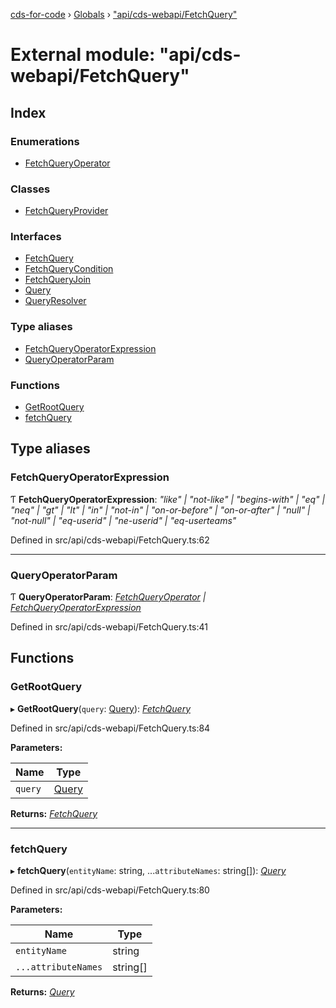 [cds-for-code](../README.md) › [Globals](../globals.md) › ["api/cds-webapi/FetchQuery"](_api_cds_webapi_fetchquery_.md)

# External module: "api/cds-webapi/FetchQuery"

## Index

### Enumerations

* [FetchQueryOperator](../enums/_api_cds_webapi_fetchquery_.fetchqueryoperator.md)

### Classes

* [FetchQueryProvider](../classes/_api_cds_webapi_fetchquery_.fetchqueryprovider.md)

### Interfaces

* [FetchQuery](../interfaces/_api_cds_webapi_fetchquery_.fetchquery.md)
* [FetchQueryCondition](../interfaces/_api_cds_webapi_fetchquery_.fetchquerycondition.md)
* [FetchQueryJoin](../interfaces/_api_cds_webapi_fetchquery_.fetchqueryjoin.md)
* [Query](../interfaces/_api_cds_webapi_fetchquery_.query.md)
* [QueryResolver](../interfaces/_api_cds_webapi_fetchquery_.queryresolver.md)

### Type aliases

* [FetchQueryOperatorExpression](_api_cds_webapi_fetchquery_.md#fetchqueryoperatorexpression)
* [QueryOperatorParam](_api_cds_webapi_fetchquery_.md#queryoperatorparam)

### Functions

* [GetRootQuery](_api_cds_webapi_fetchquery_.md#getrootquery)
* [fetchQuery](_api_cds_webapi_fetchquery_.md#fetchquery)

## Type aliases

###  FetchQueryOperatorExpression

Ƭ **FetchQueryOperatorExpression**: *"like" | "not-like" | "begins-with" | "eq" | "neq" | "gt" | "lt" | "in" | "not-in" | "on-or-before" | "on-or-after" | "null" | "not-null" | "eq-userid" | "ne-userid" | "eq-userteams"*

Defined in src/api/cds-webapi/FetchQuery.ts:62

___

###  QueryOperatorParam

Ƭ **QueryOperatorParam**: *[FetchQueryOperator](../enums/_api_cds_webapi_fetchquery_.fetchqueryoperator.md) | [FetchQueryOperatorExpression](_api_cds_webapi_fetchquery_.md#fetchqueryoperatorexpression)*

Defined in src/api/cds-webapi/FetchQuery.ts:41

## Functions

###  GetRootQuery

▸ **GetRootQuery**(`query`: [Query](../interfaces/_api_cds_webapi_fetchquery_.query.md)): *[FetchQuery](../interfaces/_api_cds_webapi_fetchquery_.fetchquery.md)*

Defined in src/api/cds-webapi/FetchQuery.ts:84

**Parameters:**

Name | Type |
------ | ------ |
`query` | [Query](../interfaces/_api_cds_webapi_fetchquery_.query.md) |

**Returns:** *[FetchQuery](../interfaces/_api_cds_webapi_fetchquery_.fetchquery.md)*

___

###  fetchQuery

▸ **fetchQuery**(`entityName`: string, ...`attributeNames`: string[]): *[Query](../interfaces/_api_cds_webapi_fetchquery_.query.md)*

Defined in src/api/cds-webapi/FetchQuery.ts:80

**Parameters:**

Name | Type |
------ | ------ |
`entityName` | string |
`...attributeNames` | string[] |

**Returns:** *[Query](../interfaces/_api_cds_webapi_fetchquery_.query.md)*
